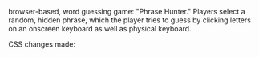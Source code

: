 browser-based, word guessing game: "Phrase Hunter." Players select a random, hidden phrase, which the player tries to guess by clicking letters on an onscreen keyboard as well as physical keyboard.

CSS changes made:
